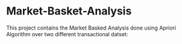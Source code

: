 # Market-Basket-Analysis
This project contains the Market Basked Analysis done using Apriori Algorithm over two different transactional datset:
